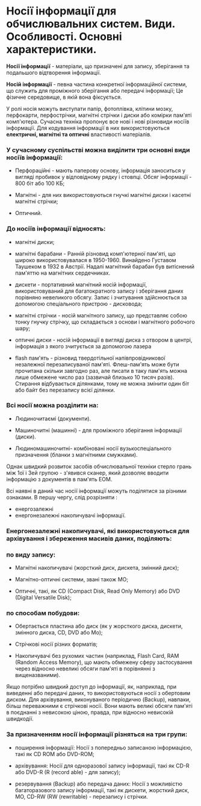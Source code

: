 # Носії інформації для обчислювальних систем. Види. Особливості. Основні характеристики.
**Носії інформації** - матеріали, що призначені для запису, зберігання та подальшого відтворення інформації.

**Носій інформації** - певна частина конкретної інформаційної системи, що служить для проміжного зберігання або передачі інформації; Це фізичне середовище, в якій вона фіксується.
 

У ролі носія можуть виступати папір, фотоплівка, клітини мозку, перфокарти, перфострічки, магнітні стрічки і диски або комірки пам'яті комп'ютера. Сучасна техніка пропонує все нові і нові різновиди носіїв інформації. Для кодування інформації в них використовуються **електричні, магнітні та оптичні** властивості матеріалів.

### У сучасному суспільстві можна виділити три основні види носіїв інформації:

- Перфораційні - мають паперову основу, інформація заноситься у вигляді пробивок у відповідному рядку і стовпці. Обсяг інформації - 800 біт або 100 КБ;

-  Магнітні - для них використовуються гнучкі магнітні диски і касетні магнітні стрічки;

-  Оптичний.

### До носіїв інформації відносять:

- магнітні диски;

- магнітні барабани - Ранній різновид комп'ютерної пам'яті, що широко використовувалася в 1950-1960. Винайдено Густавом Таушеком в 1932 в Австрії. Надалі магнітний барабан був витіснений пам'яттю на магнітних сердечниках.

- дискети - портативний магнітний носій інформації, використовуваний для багатократного запису і зберігання даних порівняно невеликого обсягу. Запис і зчитування здійснюється за допомогою спеціального пристрою - дисковода;

- магнітні стрічки - носій магнітного запису, що представляє собою тонку гнучку стрічку, що складається з основи і магнітного робочого шару;

- оптичні диски - носій інформації в вигляді диска з отвором в центрі, інформація з якого зчитується за допомогою лазера

- flash пам'ять - різновид твердотільної напівпровідникової незалежної перезаписуваної пам'яті. Флеш-пам'ять може бути прочитана скільки завгодно раз, але писати в таку пам'ять можна лише обмежене число раз (зазвичай близько 10 тисяч разів). Стирання відбувається ділянками, тому не можна змінити один біт або байт без перезапису всієї ділянки.

### Всі носії можна розділити на:

- Людиночитаємі (документи).

- Машиночитні (машинні) - для проміжного зберігання інформації (диски).

- Людиномашиночитні- комбіновані носії вузькоспеціального призначення (бланки з магнітними смужками).

Однак швидкий розвиток засобів обчислювальної техніки стерло грань між 1ої і 3ей групою - з'явився сканер, який дозволяє вводити інформацію з документів в пам'ять ЕОМ.

Всі наявні в даний час носії інформації можуть поділятися за різними ознаками. В першу чергу, слід розрізняти :
- енергозалежні 
- енергонезалежні накопичувачі інформації.
### Енергонезалежні накопичувачі, які використовуються для архівування і збереження масивів даних, поділяють:

### по виду запису:

- Магнітні накопичувачі (жорсткий диск, дискета, змінний диск);

- Магнітно-оптичні системи, звані також МО;

- Оптичні, такі, як CD (Compact Disk, Read Only Memory) або DVD (Digital Versatile Disk);

### по способам побудови:

-  Обертається пластина або диск (як у жорсткого диска, дискети, змінного диска, CD, DVD або Mо);

-  Стрічкові носії різних форматів;

-  Накопичувачі без рухомих частин (наприклад, Flash Card, RAM (Random Access Memory), що мають обмежену сферу застосування через відносно невеликі обсяги пам'яті в порівнянні з вищеназваними).

Якщо потрібно швидкий доступ до інформації, як, наприклад, при виведенні або передачі даних, то використовуються носії з обертовим диском. Для архівування, виконуваного періодично (Backup), навпаки, більш переважними є стрічкові носії. Вони мають великі обсяги пам'яті в поєднанні з невисокою ціною, правда, при відносно невисокій швидкодії.

### За призначенням носії інформації різняться на три групи:

- поширення інформації: Носії з попередньо записаною інформацією, такі як CD ROM або DVD-ROM;

- архівування: Носії для одноразової запису інформації, такі як CD-R або DVD-R (R (record able) - для запису);

- резервування (Backup) або передача даних: Носії з можливістю багаторазового запису інформації, такі як дискети, жорсткий диск, MO, CD-RW (RW (rewritable) - перезапису і стрічки.



